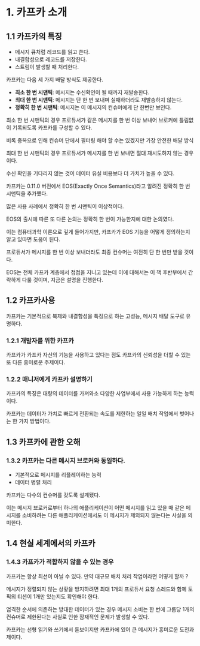 # 1. 카프카 소개

## 1.1 카프카의 특징

- 메시지 큐처럼 레코드를 읽고 쓴다.
- 내결함성으로 레코드를 저장한다.
- 스트림이 발생할 때 처리한다.

카프카는 다음 세 가지 배달 방식도 제공한다.

- **최소 한 번 시맨틱**: 메시지는 수신확인이 될 때까지 재발송한다.
- **최대 한 번 시맨틱**: 메시지는 단 한 번 보내며 실패하더라도 재발송하지 않는다.
- **정확히 한 번 시맨틱**: 메시지는 이 메시지의 컨슈머에게 단 한번만 보인다.

최소 한 번 시맨틱의 경우 프로듀서가 같은 메시지를 한 번 이상 보내어 브로커에 틀림없이 기록되도록 카프카를 구성할 수 있다.

비록 중복으로 인해 컨슈머 단에서 필터링 해야 할 수는 있겠지만 가장 안전한 배달 방식

최대 한 번 시맨틱의 경우 프로듀서가 메시지를 한 번 보내면 절대 재시도하지 않는 경우이다.

수신 확인을 기다리지 않는 것이 데이터 유실 비용보다 더 가치가 높을 수 있다.

카프카는 0.11.0 버전에서 EOS(Exactly Once Semantics)라고 알려진 정확히 한 번 시맨틱을 추가헀다.

많은 사용 사례에서 정확히 한 번 시맨틱이 이상적이다.

EOS의 출시에 따른 또 다른 논의는 정확히 한 번이 가능한지에 대한 논의였다.

이는 컴퓨터과학 이론으로 깊게 들어가지만, 카프카가 EOS 기능을 어떻게 정의하는지 알고 있따면 도움이 된다.

프로듀서가 메시지를 한 번 이상 보내더라도 최종 컨슈머는 여전히 단 한 번만 받을 것이다.

EOS는 전체 카프카 계층에서 접점을 지니고 있는데 이에 대해서는 이 책 후반부에서 간략하게 다룰 것이며, 지금은 설명을 진행한다.

## 1.2 카프카사용

카프카는 기본적으로 복제와 내결함성을 특징으로 하는 고성능, 메시지 배달 도구로 유명하다.

### 1.2.1 개발자를 위한 카프카

카프카가 카프카 자신의 기능을 사용하고 있다는 점도 카프카의 신뢰성을 더할 수 있는 또 다른 흥미로운 주제이다.

### 1.2.2 매니저에게 카프카 설명하기

카프카의 특징은 대량의 데이터를 가져와소 다양한 사업부에서 사용 가능하게 하는 능력이다.

카프카는 데이터가 가치로 빠르게 전환되는 속도를 제한하는 일일 배치 작업에서 벗어나는 한 가지 방법이다.

## 1.3 카프카에 관한 오해

### 1.3.2 카프카는 다른 메시지 브로커와 동일하다.

- 기본적으로 메시지를 리플레이하는 능력
- 데이터 병렬 처리

카프카는 다수의 컨슈머를 갖도록 설계됐다.

이는 메시지 브로커로부터 하나의 애플리케이션이 어떤 메시지를 읽고 있을 때 같은 메시지를 소비하려는 다른 애플리케이션에서도 이 메시지가 제외되지 않는다는 사실을 의미한다.

## 1.4 현실 세계에서의 카프카

### 1.4.3 카프카가 적합하지 않을 수 있는 경우

카프카는 항상 최선이 아닐 수 있다. 만약 대규모 배치 처리 작업이라면 어떻게 할까 ?

메시지가 정렬되지 않는 상황을 방지하려면 최대 1개의 프로듀서 요청 스레드와 함께 토픽의 티션이 1개만 있는지도 확인해야 한다.

엄격한 순서에 의존하는 방대한 데이터가 있는 경우 메시지 소비는 한 번에 그룹당 1개의 컨슈머로 제한된다는 사실로 인한 잠재적인 문제가 발생할 수 있다.

카프카는 선형 읽기와 쓰기에서 돋보이지만 카프카에 있어 큰 메시지가 흥미로운 도전과제이다.
